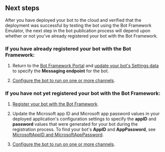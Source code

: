 ## Next steps
After you have deployed your bot to the cloud and verified that the deployment was successful by testing the bot using the Bot Framework Emulator, the next step in the bot publication process will depend upon whether or not you've already registered your bot with the Bot Framework.

### If you have already registered your bot with the Bot Framework:

1. Return to the [Bot Framework Portal](https://dev.botframework.com) and [update your bot's Settings data](~/bot-service-manage-settings.md) to specify the **Messaging endpoint** for the bot.

2. [Configure the bot to run on one or more channels](~/bot-service-manage-channels.md).

### If you have not yet registered your bot with the Bot Framework:

1. [Register your bot with the Bot Framework](~/bot-service-quickstart-registration.md).

2. Update the Microsoft app ID and Microsoft app password values in your deployed application's configuration settings to specify the **appID** and **password** values that were generated for your bot during the registration process. To find your bot's **AppID** and **AppPassword**, see [MicrosoftAppID and MicrosoftAppPassword](~/bot-service-manage-overview.md#microsoftappid-and-microsoftapppassword).

3. [Configure the bot to run on one or more channels](~/bot-service-manage-channels.md).